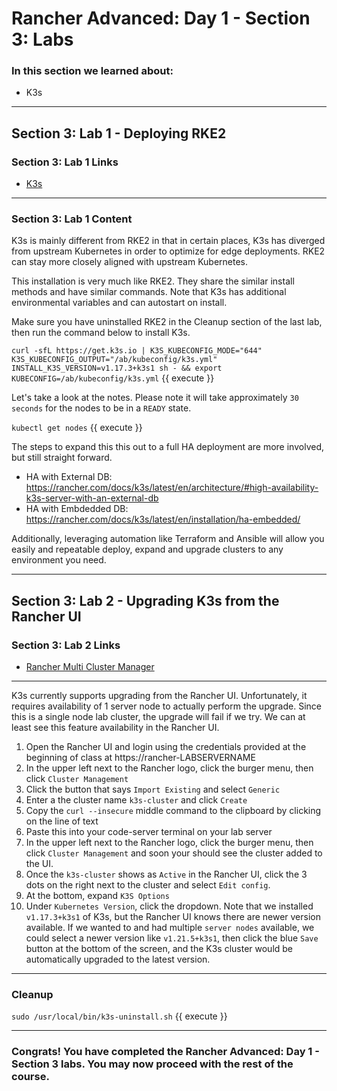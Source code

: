 # Rancher Advanced: Day 1 - Section 3: Labs

### In this section we learned about:

* K3s

____

## Section 3: Lab 1 - Deploying RKE2

### Section 3: Lab 1 Links

* [K3s](https://k3s.io/)

____

### Section 3: Lab 1 Content

K3s is mainly different from RKE2 in that in certain places, K3s has diverged from upstream Kubernetes in order to optimize for edge deployments. RKE2 can stay more closely aligned with upstream Kubernetes.

This installation is very much like RKE2. They share the similar install methods and have similar commands. Note that K3s has additional environmental variables and can autostart on install.

Make sure you have uninstalled RKE2 in the Cleanup section of the last lab, then run the command below to install K3s. 

`curl -sfL https://get.k3s.io | K3S_KUBECONFIG_MODE="644" K3S_KUBECONFIG_OUTPUT="/ab/kubeconfig/k3s.yml" INSTALL_K3S_VERSION=v1.17.3+k3s1 sh - && export KUBECONFIG=/ab/kubeconfig/k3s.yml`  {{ execute }}

Let's take a look at the notes.  Please note it will take approximately `30 seconds` for the nodes to be in a `READY` state.

`kubectl get nodes`  {{ execute }}

The steps to expand this this out to a full HA deployment are more involved, but still straight forward. 

* HA with External DB: https://rancher.com/docs/k3s/latest/en/architecture/#high-availability-k3s-server-with-an-external-db
* HA with Embdedded DB: https://rancher.com/docs/k3s/latest/en/installation/ha-embedded/

Additionally, leveraging automation like Terraform and Ansible will allow you easily and repeatable deploy, expand and upgrade clusters to any environment you need.

____

## Section 3: Lab 2 - Upgrading K3s from the Rancher UI

### Section 3: Lab 2 Links

* [Rancher Multi Cluster Manager](https://rancher.com/products/rancher/)
____

K3s currently supports upgrading from the Rancher UI. Unfortunately, it requires availability of 1 server node to actually perform the upgrade. Since this is a single node lab cluster, the upgrade will fail if we try. We can at least see this feature availability in the Rancher UI.

1. Open the Rancher UI and login using the credentials provided at the beginning of class at https://rancher-LABSERVERNAME
2. In the upper left next to the Rancher logo, click the burger menu, then click  `Cluster Management`
3. Click the button that says `Import Existing` and select `Generic`
4. Enter a the cluster name `k3s-cluster` and click `Create`
5. Copy the `curl --insecure` middle command to the clipboard by clicking on the line of text
6. Paste this into your code-server terminal on your lab server
7. In the upper left next to the Rancher logo, click the burger menu, then click  `Cluster Management` and soon your should see the cluster added to the UI.
8. Once the `k3s-cluster` shows as `Active` in the Rancher UI, click the 3 dots on the right next to the cluster and select `Edit config`.
9. At the bottom, expand `K3S Options`
10. Under `Kubernetes Version`, click the dropdown. Note that we installed `v1.17.3+k3s1` of K3s, but the Rancher UI knows there are newer version available. If we wanted to and had multiple `server nodes` available, we could select a newer version like `v1.21.5+k3s1`, then click the blue `Save` button at the bottom of the screen, and the K3s cluster would be automatically upgraded to the latest version.

____

### Cleanup

`sudo /usr/local/bin/k3s-uninstall.sh` {{ execute }}

____

### Congrats! You have completed the Rancher Advanced: Day 1 - Section 3 labs. You may now proceed with the rest of the course.
